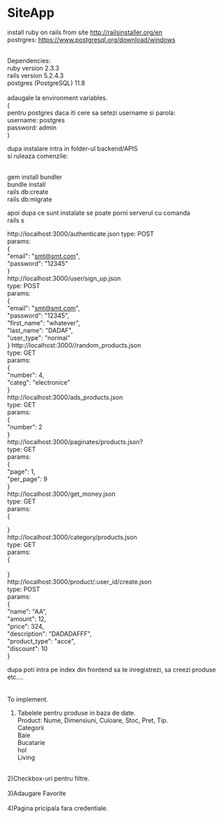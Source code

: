 # SiteApp
install ruby on rails from site http://railsinstaller.org/en<br/>
postrgres: https://www.postgresql.org/download/windows<br/>

<br/>
Dependencies:<br/>
ruby version 2.3.3<br/>
rails version 5.2.4.3<br/>
postgres (PostgreSQL) 11.8<br/>
<br/>
adaugale la environment variables.<br/>
(<br/>
pentru postgres daca iti cere sa setezi username si parola:<br/>
username: postgres<br/>
password: admin<br/>
)<br/>

dupa instalare intra in folder-ul backend/APIS<br/>
si ruleaza comenzile:<br/>

<br/>
gem install bundler <br/>
bundle install <br/>
rails db:create <br/>
rails db:migrate <br/>

apoi dupa ce sunt instalate se poate porni serverul cu comanda
<br/>
rails s<br/>

http://localhost:3000/authenticate.json
type: POST<br/>
params:<br/>
{<br/>
	"email": "smt@smt.com",<br/>
	"password": "12345"<br/>
}<br/>
http://localhost:3000/user/sign_up.json<br/>
type: POST<br/>
params:<br/>
{<br/>
	"email": "smt@smt.com",<br/>
	"password": "12345",<br/>
	"first_name": "whatever",<br/>
	"last_name": "DADAF",<br/>
	"user_type": "normal"<br/>
}
http://localhost:3000//random_products.json<br/>
type: GET<br/>
params:<br/>
{<br/>
	"number": 4,<br/>
	"categ": "electronice"<br/>
}<br/>
http://localhost:3000/ads_products.json<br/>
type: GET<br/>
params:<br/>
{<br/>
    "number": 2<br/>
}<br/>
http://localhost:3000/paginates/products.json?<br/>
type: GET<br/>
params:<br/>
{<br/>
    "page": 1,<br/>
    "per_page": 9<br/>
}<br/>
http://localhost:3000/get_money.json<br/>
type: GET<br/>
params:<br/>
{<br/>

}<br/>
http://localhost:3000/category/products.json<br/>
type: GET<br/>
params:<br/>
{<br/>
<br/>
}<br/>
http://localhost:3000/product/:user_id/create.json<br/>
type: POST<br/>
params:<br/>
{<br/>
    "name": "AA",<br/>
    "amount": 12,<br/>
    "price": 324,<br/>
    "description": "DADADAFFF",<br/>
    "product_type": "acce",<br/>
    "discount": 10<br/>
}<br/>


dupa poti intra pe index din frontend sa te inregistrezi, sa creezi produse etc....<br/>
<br/>
<br/>
To implement.<br/>
1) Tabelele pentru produse in baza de date.<br/>
Product: Nume, Dimensiuni, Culoare, Stoc, Pret, Tip.<br/>
Categorii<br/>
Baie<br/>
Bucatarie<br/>
hol<br/>
Living<br/>
<br/>
2)Checkbox-uri pentru filtre.<br/>
<br/>
3)Adaugare Favorite<br/>
<br/>
4)Pagina pricipala fara credentiale.<br/>



